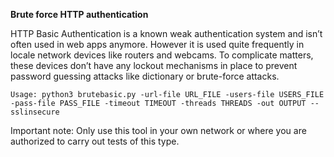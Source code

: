 **Brute force HTTP authentication**

HTTP Basic Authentication is a known weak authentication system and isn’t often used in web apps anymore. However it is used quite frequently in locale network devices like routers and webcams. To complicate matters, these devices don’t have any lockout mechanisms in place to prevent password guessing attacks like dictionary or brute-force attacks.

```Usage: python3 brutebasic.py -url-file URL_FILE -users-file USERS_FILE -pass-file PASS_FILE -timeout TIMEOUT -threads THREADS -out OUTPUT --sslinsecure```


Important note: Only use this tool in your own network or where you are authorized to carry out tests of this type.
